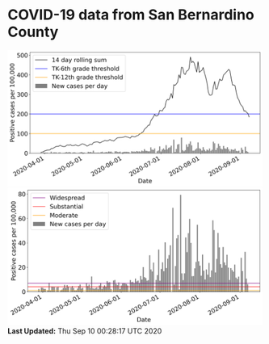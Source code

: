 # COVID-19 data from San Bernardino County
![image1](plots/graph.png)
![image2](plots/classification.png)
**Last Updated:** Thu Sep 10 00:28:17 UTC 2020